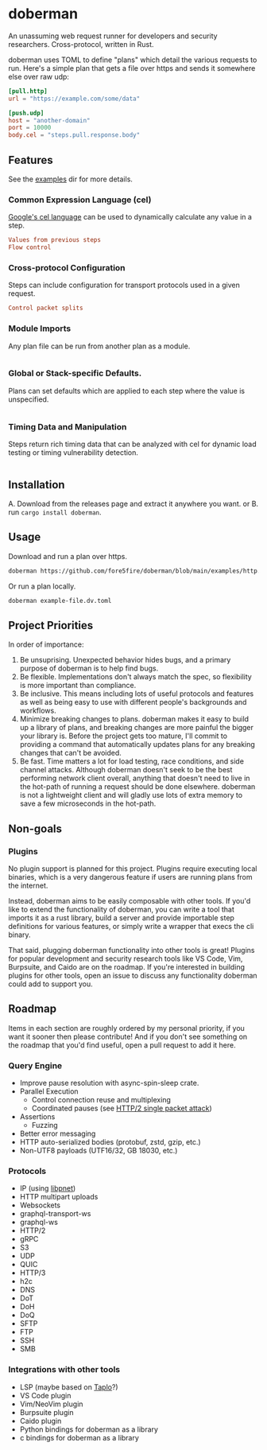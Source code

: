 # doberman
An unassuming web request runner for developers and security researchers.
Cross-protocol, written in Rust.

doberman uses TOML to define "plans" which detail the various requests to run.
Here's a simple plan that gets a file over https and sends it somewhere else
over raw udp:

```toml
[pull.http]
url = "https://example.com/some/data"

[push.udp]
host = "another-domain"
port = 10000
body.cel = "steps.pull.response.body"
```

## Features

See the [examples](/examples) dir for more details.

### Common Expression Language (cel)

[Google's cel language](https://github.com/google/cel-spec) can be used to
dynamically calculate any value in a step.

```toml
Values from previous steps
Flow control
```

### Cross-protocol Configuration

Steps can include configuration for transport protocols used in a given
request.

```toml
Control packet splits
```

### Module Imports

Any plan file can be run from another plan as a module.

```toml
```

### Global or Stack-specific Defaults.

Plans can set defaults which are applied to each step where the value is
unspecified.

```toml
```

### Timing Data and Manipulation

Steps return rich timing data that can be analyzed with cel for dynamic load
testing or timing vulnerability detection.

```toml
```

## Installation

A. Download from the releases page and extract it anywhere you want.
or
B. run `cargo install doberman`.

## Usage

Download and run a plan over https.
```sh
doberman https://github.com/fore5fire/doberman/blob/main/examples/http.dv.toml
```

Or run a plan locally.
```sh
doberman example-file.dv.toml
```

## Project Priorities
In order of importance:
1. Be unsuprising. Unexpected behavior hides bugs, and a primary purpose of
   doberman is to help find bugs.
2. Be flexible. Implementations don't always match the spec, so flexibility is
   more important than compliance.
3. Be inclusive. This means including lots of useful protocols and features as
   well as being easy to use with different people's backgrounds and workflows.
4. Minimize breaking changes to plans. doberman makes it easy to build up a
   library of plans, and breaking changes are more painful the bigger your
   library is. Before the project gets too mature, I'll commit to providing a
   command that automatically updates plans for any breaking changes that can't
   be avoided.
5. Be fast. Time matters a lot for load testing, race conditions, and side
   channel attacks. Although doberman doesn't seek to be the best performing
   network client overall, anything that doesn't need to live in the hot-path
   of running a request should be done elsewhere. doberman is not a lightweight
   client and will gladly use lots of extra memory to save a few microseconds
   in the hot-path. 

## Non-goals

### Plugins
No plugin support is planned for this project. Plugins require executing local
binaries, which is a very dangerous feature if users are running plans from the
internet.

Instead, doberman aims to be easily composable with other tools. If you'd like
to extend the functionality of doberman, you can write a tool that imports it
as a rust library, build a server and provide importable step definitions for
various features, or simply write a wrapper that execs the cli binary.

That said, plugging doberman functionality into other tools is great! Plugins
for popular development and security research tools like VS Code, Vim,
Burpsuite, and Caido are on the roadmap. If you're interested in building
plugins for other tools, open an issue to discuss any functionality doberman
could add to support you.

## Roadmap

Items in each section are roughly ordered by my personal priority, if you want
it sooner then please contribute! And if you don't see something on the roadmap
that you'd find useful, open a pull request to add it here.

### Query Engine
- Improve pause resolution with async-spin-sleep crate.
- Parallel Execution
    - Control connection reuse and multiplexing
    - Coordinated pauses (see [HTTP/2 single packet attack](https://portswigger.net/research/smashing-the-state-machine#single-packet-attack))
- Assertions
    - Fuzzing
- Better error messaging
- HTTP auto-serialized bodies (protobuf, zstd, gzip, etc.)
- Non-UTF8 payloads (UTF16/32, GB 18030, etc.)

### Protocols
- IP (using [libpnet](https://github.com/libpnet/libpnet))
- HTTP multipart uploads
- Websockets
- graphql-transport-ws
- graphql-ws
- HTTP/2
- gRPC
- S3
- UDP
- QUIC
- HTTP/3
- h2c
- DNS
- DoT
- DoH
- DoQ
- SFTP
- FTP
- SSH
- SMB
  
### Integrations with other tools
- LSP (maybe based on [Taplo](https://taplo.tamasfe.dev/)?)
- VS Code plugin
- Vim/NeoVim plugin
- Burpsuite plugin
- Caido plugin
- Python bindings for doberman as a library
- c bindings for doberman as a library
